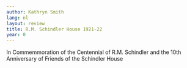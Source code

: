```yaml
---
author: Kathryn Smith
lang: nl
layout: review
title: R.M. Schindler House 1921-22
year: 0
---
```


In Commemmoration of the Centennial of R.M. Schindler and the 10th Anniversary of Friends of the Schindler House
